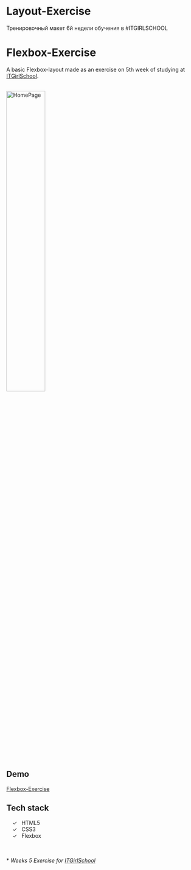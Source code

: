 # Layout-Exercise
 Тренировочный макет 6й недели обучения в #ITGIRLSCHOOL
# Flexbox-Exercise

A basic Flexbox-layout made as an exercise on 5th week of studying at [ITGirlSchool].


<br>
<img width="45%" alt="HomePage" src="../main/captureweb.jpeg">

## Demo
[Flexbox-Exercise]

## Tech stack

&nbsp;&nbsp;&nbsp;&nbsp;&check;&nbsp;&nbsp; HTML5<br>
&nbsp;&nbsp;&nbsp;&nbsp;&check;&nbsp;&nbsp; CSS3<br>
&nbsp;&nbsp;&nbsp;&nbsp;&check;&nbsp;&nbsp; Flexbox<br>

<br><br> 
\* _Weeks 5 Exercise for [ITGirlSchool]_ 
  

   [ITGirlSchool]: <https://itgirlschool.com/en>
   [Flexbox-Exercise]: <https://alenagm.github.io/Flexbox-Exercise/>
